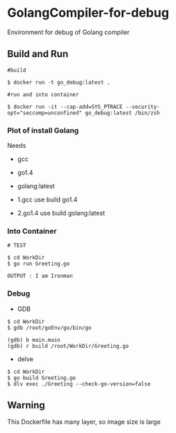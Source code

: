 # GolangCompiler-for-debug
Environment for debug of Golang compiler

## Build and Run

```
#build 

$ docker run -t go_debug:latest .

#run and into container

$ docker run -it --cap-add=SYS_PTRACE --security-opt="seccomp=unconfined" go_debug:latest /bin/zsh
```

### Plot of install Golang

Needs
- gcc
- go1.4
- golang:latest


- 1.gcc use build go1.4
- 2.go1.4 use build golang:latest

### Into Container

```
# TEST

$ cd WorkDir
$ go run Greeting.go

OUTPUT : I am Ironman

```

### Debug

- GDB

```
$ cd WorkDir 
$ gdb /root/goEnv/go/bin/go

(gdb) b main.main
(gdb) r build /root/WorkDir/Greeting.go

```

- delve

```
$ cd WorkDir
$ go build Greeting.go
$ dlv exec ./Greeting --check-go-version=false
```

## Warning

This Dockerfile has many layer, so image size is large 


